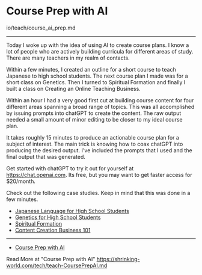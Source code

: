 # Course Prep with AI

io/teach/course_ai_prep.md

---

Today I woke up with the idea of using AI to create course plans. I know a lot of people who are actively building curricula for different areas of study. There are many teachers in my realm of contacts.

Within a few minutes, I created an outline for a short course to teach Japanese to high school students. The next course plan I made was for a short class on Genetics. Then I turned to Spiritual Formation and finally I built a class on Creating an Online Teaching Business.

Within an hour I had a very good first cut at building course content for four different areas spanning a broad range of topics. This was all accomplished by issuing prompts into chatGPT to create the content. The raw output needed a small amount of minor editing to be closer to my ideal course plan.

It takes roughly 15 minutes to produce an actionable course plan for a subject of interest. The main trick is knowing how to coax chatGPT into producing the desired output. I've included the prompts that I used and the final output that was generated.

Get started with chatGPT to try it out for yourself at https://chat.openai.com. Its free, but you may want to get faster access for $20/month.

Check out the following case studies. Keep in mind that this was done in a few minutes.

* [Japanese Language for High School Students](https://shrinking-world.com/tech/teach-Japanese.md)
* [Genetics for High School Students](https://shrinking-world.com/tech/teach-Genetics.md)
* [Spiritual Formation](https://shrinking-world.com/tech/teach-Formation.md)
* [Content Creation Business 101](https://shrinking-world.com/tech/teach-TeachingBiz.md)

---

* [Course Prep with AI](/course-ai-prep/)

Read More at "Course Prep with AI"
https://shrinking-world.com/tech/teach-CoursePrepAI.md
